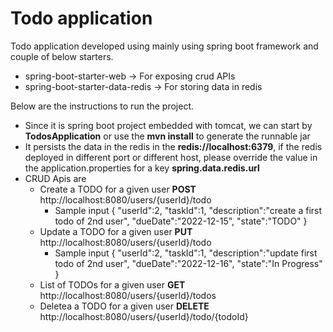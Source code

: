 
# Todo application

Todo application developed using mainly using spring boot framework and couple of below starters.

- spring-boot-starter-web -> For exposing crud APIs
- spring-boot-starter-data-redis -> For storing data in redis

Below are the instructions to run the project.

- Since it is spring boot project embedded with tomcat, we can start by <b>TodosApplication</b> or use the <b>mvn install</b> to generate the runnable jar
- It persists the data in the redis in the <b>redis://localhost:6379</b>, if the redis deployed in different port or different host, please override the value in the application.properties for a key <b>spring.data.redis.url</b>
- CRUD Apis are
    - Create a TODO for a given user <b>POST</b> http://localhost:8080/users/{userId}/todo
      - Sample input {
            "userId":2,
            "taskId":1,
            "description":"create a first todo of 2nd user",
            "dueDate":"2022-12-15",
            "state":"TODO"
            }
    - Update a TODO for a given user <b>PUT</b> http://localhost:8080/users/{userId}/todo
      - Sample input {
        "userId":2,
        "taskId":1,
        "description":"update first todo of 2nd user",
        "dueDate":"2022-12-16",
        "state":"In Progress"
        }
    - List of TODOs for a given user <b>GET</b> http://localhost:8080/users/{userId}/todos
    - Deletea a TODO for a given user <b>DELETE</b> http://localhost:8080/users/{userId}/todo/{todoId}